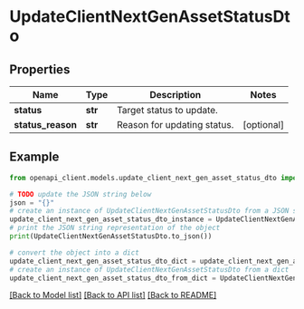 # UpdateClientNextGenAssetStatusDto


## Properties

Name | Type | Description | Notes
------------ | ------------- | ------------- | -------------
**status** | **str** | Target status to update. | 
**status_reason** | **str** | Reason for updating status. | [optional] 

## Example

```python
from openapi_client.models.update_client_next_gen_asset_status_dto import UpdateClientNextGenAssetStatusDto

# TODO update the JSON string below
json = "{}"
# create an instance of UpdateClientNextGenAssetStatusDto from a JSON string
update_client_next_gen_asset_status_dto_instance = UpdateClientNextGenAssetStatusDto.from_json(json)
# print the JSON string representation of the object
print(UpdateClientNextGenAssetStatusDto.to_json())

# convert the object into a dict
update_client_next_gen_asset_status_dto_dict = update_client_next_gen_asset_status_dto_instance.to_dict()
# create an instance of UpdateClientNextGenAssetStatusDto from a dict
update_client_next_gen_asset_status_dto_from_dict = UpdateClientNextGenAssetStatusDto.from_dict(update_client_next_gen_asset_status_dto_dict)
```
[[Back to Model list]](../README.md#documentation-for-models) [[Back to API list]](../README.md#documentation-for-api-endpoints) [[Back to README]](../README.md)


